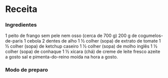 # Receita

### Ingredientes

1 peito de frango sem pele nem osso (cerca de 700 g)
200 g de cogumelos-de-paris
1 cebola
2 dentes de alho
1 ½ colher (sopa) de extrato de tomate
1 ½ colher (sopa) de ketchup caseiro
1 ½ colher (sopa) de molho inglês
1 ½ colher (sopa) de conhaque
1 ½ xícara (chá) de creme de leite fresco
azeite a gosto
sal e pimenta-do-reino moída na hora a gosto.

### Modo de preparo